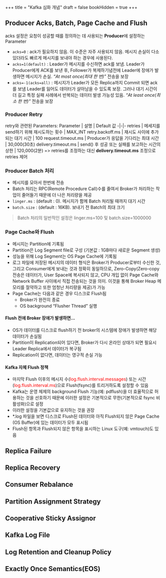 +++
title = "Kafka 심화 개념"
draft = false
bookHidden = true
+++

## Producer Acks, Batch, Page Cache and Flush
acks 설정은 요청이 성공할 때를 정의하는 데 사용되는 **Producer**에 설정하는 Parameter
- ```acks=0``` : ack가 필요하지 않음. 이 수준은 자주 사용되지 않음. 메시지 손실이 다소 있더라도 빠르게 메시지를 보내야 하는 경우에 사용된다.
- ```acks=1(default)``` : Leader가 메시지를 수신하면 ack를 보냄. Leader가 Producer에게
ACK를 보낸 후, Follower가 복제하기념전에 Leader에 장애가 발생하면 메시지가 손실. *“At most
once(최대 한 번)”* 전송을 보장
- ```acks=-1(acks=all)``` : 메시지가 Leader가 모든 Replica까지 Commit 되면 ack를 보냄
Leader를 잃어도 데이터가 살아남을 수 있도록 보장. 그러나 대기 시간이 더 길고 특정 실패
사례에서 반복되는 데이터 발생 가능성 있음. *“At least once(최소 한 번)”* 전송을 보장

### Producer Retry
retry와 관련된 Parameters:
Parameter | 설명 | Default 값
-|-|-
retries | 메세지를 send하기 위해 재시도하는 횟수 | MAX_INT
retry.backoff.ms | 재시도 사이에 추가되는 대기 시간 | 100
request.timeout.ms | Producer가 응답을 기다리는 최대 시간 | 30,000(30초)
delivery.timeout.ms | send() 후 성공 또는 실패를 보고하는 시간의 상한 | 120,000(2분)
=> retries를 조정하는 대신 **delivery.timeout.ms** 조정으로 retries 제어

### Producer Batch 처리
- 메시지를 모아서 한번에 전송
- Batch 처리는 RPC(Remote Procedure Call)수를 줄여서 Broker가 처리하는 작업이 줄어들기
때문에 더 나은 처리량을 제공
- ```linger.ms``` : (default : 0). 메시지가 함께 Batch 처리될 때까지 대기 시간
- ```batch.size``` : (default : 16KB). 보내기 전 Batch의 최대 크기

> Batch 처리의 일반적인 설정은 linger.ms=100 및 batch.size=1000000

### Page Cache와 Flush
- 메시지는 Partition에 기록됨
- Partition은 Log Segment file로 구성 (기본값 : 1GB마다 새로운 Segment 생성)
- 성능을 위해 Log Segment는 OS Page Cache에 기록됨
- 로그 파일에 저장된 메시지의 데이터 형식은 Broker가 Producer로부터 수신한 것, 그리고 Consumer에게 보내는 것과 정확히 동일하므로, Zero-Copy(Zero-copy 전송은 데이터가, User Space에 복사되지 않고, CPU 개입 없이 Page Cache와 Network Buffer 사이에서 직접 전송되는 것을 의미. 이것을 통해 Broker Heap 메모리를 절약하고 또한 엄청난 처리량을 제공)가 가능
-  Page Cache는 다음과 같은 경우 디스크로 Flush됨
    -  Broker가 완전히 종료
    -  OS background “Flusher Thread” 실행

#### Flush 전에 Broker 장애가 발생하면...
- OS가 데이터를 디스크로 flush하기 전 broker의 시스템에 장애가 발생하면 해당 데이터가 손실됨
- Partition이 Replication되어 있다면, Broker가 다시 온라인 상태가 되면 필요시 Leader Replica에서 데이터가 복구됨
- Replication이 없다면, 데이터는 영구적 손실 가능

#### Kafka 자체 Flush 정책
- 마지막 Flush 이후의 메시지 수(<span style="color: red">log.flush.interval.messages</span>) 또는 시간(<span style="color: red">log.flush.interval.ms</span>)으로 Flush(fsync)를 트리거하도록 설정할 수 있음
- Kafka는 운영 체제의 background Flush 기능(예: pdflush)을 더 효율적으로 허용하는 것을
선호하기 때문에 이러한 설정은 기본적으로 무한(기본적으로 fsync 비활성화)으로 설정
- 이러한 설정을 기본값으로 유지하는 것을 권장
- *.log 파일을 보면 디스크로 Flush된 데이터와 아직 Flush되지 않은 Page Cache (OS
Buffer)에 있는 데이터가 모두 표시됨
- Flush된 항목과 Flush되지 않은 항목을 표시하는 Linux 도구(예: vmtouch)도 있음

## Replica Failure

## Replica Recovery

## Consumer Rebalance

## Partition Assignment Strategy

## Cooperative Sticky Assignor

## Kafka Log File

## Log Retention and Cleanup Policy

## Exactly Once Semantics(EOS)